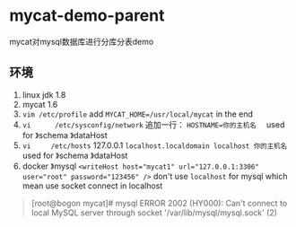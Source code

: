 # mycat-demo-parent
mycat对mysql数据库进行分库分表demo

## 环境
1. linux jdk 1.8   
2. mycat 1.6  
3. `vim /etc/profile` add `MYCAT_HOME=/usr/local/mycat` in the end 
4.  `vi      /etc/sysconfig/network`  追加一行： `HOSTNAME=你的主机名  ` used for  》schema 》dataHost
5. `vi     /etc/hosts` 127.0.0.1               `localhost.localdomain localhost 你的主机名` used for  》schema 》dataHost  
6. docker 》mysql  `<writeHost host="mycat1" url="127.0.0.1:3306" user="root" password="123456" />` don't use `localhost` for mysql which mean use socket connect in localhost

> [root@bogon mycat]# mysql                                                                                                                                                                                          ERROR 2002 (HY000): Can't connect to local MySQL server through socket '/var/lib/mysql/mysql.sock' (2)

  
